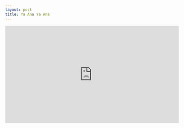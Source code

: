 ```yaml
---
layout: post
title: Ya Ana Ya Ana
---
```


<iframe width="560" height="315" src="https://www.youtube.com/embed/NInhtsZP86s" frameborder="0" allow="accelerometer; autoplay; encrypted-media; gyroscope; picture-in-picture" allowfullscreen></iframe>